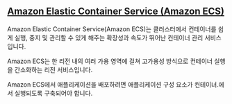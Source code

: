 ## [Amazon Elastic Container Service (Amazon ECS)](https://docs.aws.amazon.com/ko_kr/AmazonECS/latest/developerguide/Welcome.html)

Amazon Elastic Container Service(Amazon ECS)는 클러스터에서 컨테이너를 쉽게 실행, 중지 및 관리할 수 있게 해주는 확장성과 속도가 뛰어난 컨테이너 관리 서비스입니다.

Amazon ECS는 한 리전 내의 여러 가용 영역에 걸쳐 고가용성 방식으로 컨테이너 실행을 간소화하는 리전 서비스입니다.

Amazon ECS에서 애플리케이션을 배포하려면 애플리케이션 구성 요소가 컨테이너.에서 실행되도록 구축되어야 합니다.
